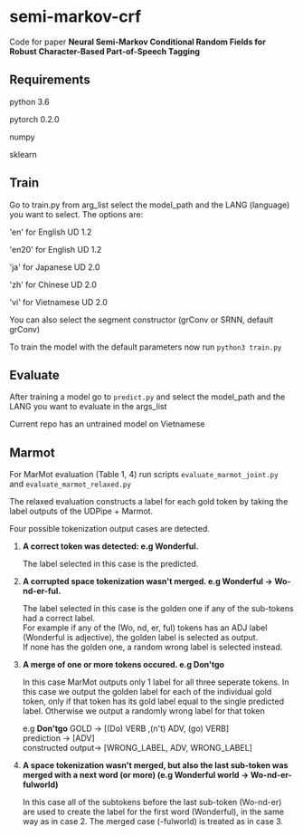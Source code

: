 # semi-markov-crf

Code for paper **Neural Semi-Markov Conditional Random Fields for Robust Character-Based Part-of-Speech Tagging**

## Requirements
python 3.6

pytorch 0.2.0

numpy

sklearn


## Train

Go to train.py from arg\_list select the model\_path and the LANG (language) you want to select. The options are:

'en' for English  UD 1.2 

'en20' for English  UD 1.2 

'ja' for Japanese UD 2.0

'zh' for Chinese UD 2.0

'vi' for Vietnamese UD 2.0


You can also select the segment constructor (grConv or SRNN, default grConv)

To train the model with the default parameters now run `python3 train.py`

## Evaluate

After training a model go to `predict.py` and select the model\_path and the LANG you want to evaluate in the args_list

Current repo has an untrained model on Vietnamese

## Marmot

For MarMot evaluation (Table 1, 4) run scripts `evaluate_marmot_joint.py` and `evaluate_marmot_relaxed.py`

The relaxed evaluation constructs a label for each gold token by taking the label outputs of the UDPipe + Marmot.
 
Four possible tokenization output cases are detected.

1. **A correct token was detected: e.g Wonderful.**

   The label selected in this case is the predicted.

2. **A corrupted space tokenization wasn't merged. e.g Wonderful -> Wo-nd-er-ful.**

   The label selected in this case is the golden one if any of the sub-tokens had a correct label.  
   For example if any of the (Wo, nd, er, ful) tokens has an ADJ label (Wonderful is adjective), the golden label is selected as output.  
   If none has the golden one, a random wrong label is selected instead.


3. **A merge of one or more tokens occured. e.g Don'tgo**

   In this case MarMot outputs only 1 label for all three seperate tokens.
   In this case we output the golden label for each of the individual gold token, only if that token has its gold label equal to the single predicted label. Otherwise we output a randomly wrong label for that token

   e.g **Don'tgo** GOLD -> [(Do) VERB ,(n't) ADV, (go) VERB]   
       prediction -> [ADV]  
       constructed output-> [WRONG_LABEL, ADV, WRONG_LABEL]


4. **A space tokenization wasn't merged, but also the last sub-token was merged with a next word (or more) (e.g Wonderful world -> Wo-nd-er-fulworld)**

   In this case all of the subtokens before the last sub-token (Wo-nd-er) are used to create the label for the first word (Wonderful), in the same way as in case 2.
   The merged case (-fulworld) is treated as in case 3.









